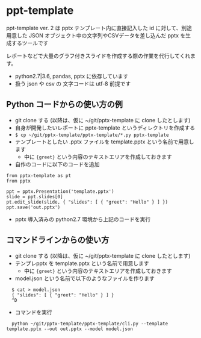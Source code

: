 # ppt-template

ppt-template ver. 2 は pptx テンプレート内に直接記入した id に対して、別途用意した JSON オブジェクト中の文字列やCSVデータを差し込んだ pptx を生成するツールです

レポートなどで大量のグラフ付きスライドを作成する際の作業を代行してくれます。

  - python2.7|3.6, pandas, pptx に依存しています
  - 扱う json や csv の 文字コードは utf-8 前提です

## Python コードからの使い方の例

  - git clone する (以降は、仮に ~/git/pptx-template に clone したとします)
  - 自身が開発したいレポートに pptx-template というディレクトリを作成する
  - ``$ cp ~/git/pptx-template/pptx-template/*.py pptx-template``
  - テンプレートとしたい .pptx  ファイルを template.pptx という名前で用意します
    - 中に ``{greet}`` という内容のテキストエリアを作成しておきます
  - 自作のコードに以下のコードを追加

```
from pptx-template as pt
from pptx

ppt = pptx.Presentation('template.pptx')
slide = ppt.slides[0]
pt.edit_slide(slide, { "slides": [ { "greet": "Hello" } ] })
ppt.save('out.pptx')
```
  - pptx 導入済みの python2.7 環境から上記のコードを実行


## コマンドラインからの使い方

  - git clone する (以降は、仮に ~/git/pptx-template に clone したとします)
  - テンプレpptx を template.pptx という名前で用意します
    - 中に ``{greet}`` という内容のテキストエリアを作成しておきます
  - model.json という名前で以下のようなファイルを作ります
```
  $ cat > model.json
  { "slides": [ { "greet": "Hello" } ] }
  ^D
```
  
  - コマンドを実行
```
  python ~/git/pptx-template/pptx-template/cli.py --template template.pptx --out out.pptx --model model.json
```